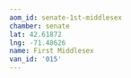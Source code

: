 ```yaml
---
aom_id: senate-1st-middlesex
chamber: senate
lat: 42.61872
lng: -71.48626
name: First Middlesex
van_id: '015'
---
```


